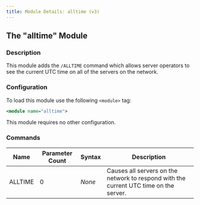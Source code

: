```yaml
---
title: Module Details: alltime (v3)
---
```


## The "alltime" Module

### Description

This module adds the `/ALLTIME` command which allows server operators to see the current UTC time on all of the servers on the network.

### Configuration

To load this module use the following `<module>` tag:

```xml
<module name="alltime">
```

This module requires no other configuration.

### Commands

Name    | Parameter Count | Syntax | Description
------- | --------------- | ------ | -----------
ALLTIME | 0               | *None* | Causes all servers on the network to respond with the current UTC time on the server.
